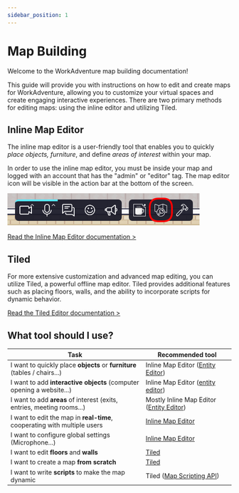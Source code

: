 ```yaml
---
sidebar_position: 1
---
```


# Map Building

Welcome to the WorkAdventure map building documentation!

This guide will provide you with instructions on how to edit and create maps for WorkAdventure, allowing you to
customize your virtual spaces and create engaging interactive experiences. There are two primary methods for editing
maps: using the inline editor and utilizing Tiled.

## Inline Map Editor

The inline map editor is a user-friendly tool that enables you to quickly *place objects, furniture*, and define *areas of
interest* within your map.

In order to use the inline map editor, you must be inside your map and logged with an account that has the
"admin" or "editor" tag. The map editor icon will be visible in the action bar at the bottom of the screen.


![Map editor icon](./images/editor/map-editor-icon.png)

<div class="text--center margin-top--lg">
    <a href="inline-editor/" class="button button--primary">Read the Inline Map Editor documentation &gt;</a>
</div>

## Tiled

For more extensive customization and advanced map editing, you can utilize Tiled, a powerful offline map editor.
Tiled provides additional features such as placing floors, walls, and the ability to incorporate scripts for
dynamic behavior.

<div class="text--center margin-top--lg">
    <a href="tiled-editor/" class="button button--primary">Read the Tiled Editor documentation &gt;</a>
</div>


## What tool should I use?

| Task                                                                      | Recommended tool                                               |
|---------------------------------------------------------------------------|----------------------------------------------------------------|
| I want to quickly place **objects** or **furniture** (tables / chairs...) | Inline Map Editor ([Entity Editor](inline-editor/entity-editor/index.md))   |
| I want to add **interactive objects** (computer opening a website...)     | Inline Map Editor ([entity editor](inline-editor/entity-editor/index.md))   |
| I want to add **areas** of interest (exits, entries, meeting rooms...)    | Mostly Inline Map Editor ([Entity Editor](inline-editor/area-editor.md)) |
| I want to edit the map in **real-time**, cooperating with multiple users  | [Inline Map Editor](inline-editor/index.md)                          |
| I want to configure global settings (Microphone...)                       | [Inline Map Editor](inline-editor/index.md)                          |
| I want to edit **floors** and **walls**                                   | [Tiled](tiled-editor/index.md)                                     |
| I want to create a map **from scratch**                                   | [Tiled](tiled-editor/index.md)                                     |
| I want to write **scripts** to make the map dynamic                       | Tiled ([Map Scripting API](/developer/map-scripting/))                          |
<br/>
<br/>